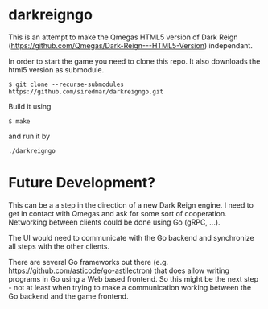 # darkreigngo

This is an attempt to make the Qmegas HTML5 version of Dark Reign (https://github.com/Qmegas/Dark-Reign---HTML5-Version) independant.

In order to start the game you need to clone this repo. 
It also downloads the html5 version as submodule.

```
$ git clone --recurse-submodules https://github.com/siredmar/darkreigngo.git
```

Build it using
```
$ make
```

and run it by
```
./darkreigngo
```

# Future Development?

This can be a a step in the direction of a new Dark Reign engine.
I need to get in contact with Qmegas and ask for some sort of cooperation.
Networking between clients could be done using Go (gRPC, ...). 

The UI would need to communicate with the Go backend and synchronize all steps with the other clients.

There are several Go frameworks out there (e.g. https://github.com/asticode/go-astilectron) that does allow writing programs in Go using a Web based frontend. So this might be the next step - not at least when trying to make a communication working between the Go backend and the game frontend.


